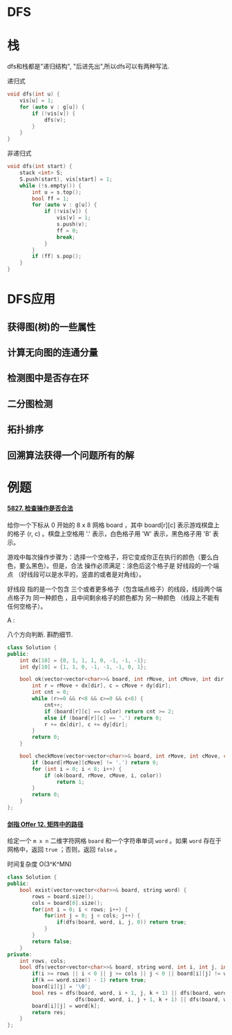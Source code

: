 # DFS



# 栈

dfs和栈都是"递归结构", "后进先出",所以dfs可以有两种写法.

递归式

```cpp
void dfs(int u) {
    vis[u] = 1;
    for (auto v : g[u]) {
        if (!vis[v]) {
			dfs(v);
        }
    }
}
```



非递归式

```cpp
void dfs(int start) {
    stack <int> S;
    S.push(start), vis[start] = 1;
    while (!s.empty()) {
        int u = s.top();
        bool ff = 1;
        for (auto v : g[u]) {
            if (!vis[v]) {
                vis[v] = 1;
                s.push(v);
                ff = 0;
                break;
            }
        }
        if (ff) s.pop();
    }
}
```



# DFS应用



## 获得图(树)的一些属性





## 计算无向图的连通分量





## 检测图中是否存在环





## 二分图检测





## 拓扑排序





## 回溯算法获得一个问题所有的解





# 例题



#### [5827. 检查操作是否合法](https://leetcode-cn.com/problems/check-if-move-is-legal/)

给你一个下标从 0 开始的 8 x 8 网格 board ，其中 board[r][c] 表示游戏棋盘上的格子 (r, c) 。棋盘上空格用 '.' 表示，白色格子用 'W' 表示，黑色格子用 'B' 表示。

游戏中每次操作步骤为：选择一个空格子，将它变成你正在执行的颜色（要么白色，要么黑色）。但是，合法 操作必须满足：涂色后这个格子是 好线段的一个端点 （好线段可以是水平的，竖直的或者是对角线）。

好线段 指的是一个包含 三个或者更多格子（包含端点格子）的线段，线段两个端点格子为 同一种颜色 ，且中间剩余格子的颜色都为 另一种颜色 （线段上不能有任何空格子）。

A : 

八个方向判断. 斟酌细节.

```cpp
class Solution {
public:
    int dx[10] = {0, 1, 1, 1, 0, -1, -1, -1};
    int dy[10] = {1, 1, 0, -1, -1, -1, 0, 1};

    bool ok(vector<vector<char>>& board, int rMove, int cMove, int dir, char color) {
        int r = rMove + dx[dir], c = cMove + dy[dir];
        int cnt = 0;
        while (r>=0 && r<8 && c>=0 && c<8) {
            cnt++;
            if (board[r][c] == color) return cnt >= 2;
            else if (board[r][c] == '.') return 0;
            r += dx[dir], c += dy[dir];
        }
        return 0;
    }

    bool checkMove(vector<vector<char>>& board, int rMove, int cMove, char color) {
        if (board[rMove][cMove] != '.') return 0;
        for (int i = 0; i < 8; i++) {
            if (ok(board, rMove, cMove, i, color)) 
                return 1;
        }
        return 0;
    }
};
```



#### [剑指 Offer 12. 矩阵中的路径](https://leetcode-cn.com/problems/ju-zhen-zhong-de-lu-jing-lcof/)

给定一个 `m x n` 二维字符网格 `board` 和一个字符串单词 `word` 。如果 `word` 存在于网格中，返回 `true` ；否则，返回 `false` 。

时间复杂度 O(3^K^MN)

```cpp
class Solution {
public:
    bool exist(vector<vector<char>>& board, string word) {
        rows = board.size();
        cols = board[0].size();
        for(int i = 0; i < rows; i++) {
            for(int j = 0; j < cols; j++) {
                if(dfs(board, word, i, j, 0)) return true;
            }
        }
        return false;
    }
private:
    int rows, cols;
    bool dfs(vector<vector<char>>& board, string word, int i, int j, int k) {
        if(i >= rows || i < 0 || j >= cols || j < 0 || board[i][j] != word[k]) return false;
        if(k == word.size() - 1) return true;
        board[i][j] = '\0';
        bool res = dfs(board, word, i + 1, j, k + 1) || dfs(board, word, i - 1, j, k + 1) || 
                      dfs(board, word, i, j + 1, k + 1) || dfs(board, word, i , j - 1, k + 1);
        board[i][j] = word[k];
        return res;
    }
};
```

